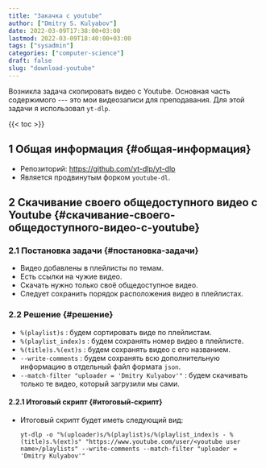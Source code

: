 ```yaml
---
title: "Закачка с youtube"
author: ["Dmitry S. Kulyabov"]
date: 2022-03-09T17:38:00+03:00
lastmod: 2022-03-09T18:40:00+03:00
tags: ["sysadmin"]
categories: ["computer-science"]
draft: false
slug: "download-youtube"
---
```


Возникла задача скопировать видео с Youtube. Основная часть содержимого --- это мои видеозаписи для преподавания.
Для этой задачи я использовал `yt-dlp`.

<!--more-->

{{< toc >}}


## <span class="section-num">1</span> Общая информация {#общая-информация}

-   Репозиторий: <https://github.com/yt-dlp/yt-dlp>
-   Является продвинутым форком `youtube-dl`.


## <span class="section-num">2</span> Скачивание своего общедоступного видео с Youtube {#скачивание-своего-общедоступного-видео-с-youtube}


### <span class="section-num">2.1</span> Постановка задачи {#постановка-задачи}

-   Видео добавлены в плейлисты по темам.
-   Есть ссылки на чужие видео.
-   Скачать нужно только своё общедоступное видео.
-   Следует сохранить порядок расположения видео в плейлистах.


### <span class="section-num">2.2</span> Решение {#решение}

-   `%(playlist)s` : будем сортировать виде по плейлистам.
-   `%(playlist_index)s` : будем сохранять номер видео в плейлисте.
-   `%(title)s.%(ext)s` : будем сохранять видео с его названием.
-   `--write-comments` : будем сохранять всю дополнительную информацию в отдельный файл формата `json`.
-   `--match-filter "uploader = 'Dmitry Kulyabov'"` : будем скачивать только те видео, который загрузили мы сами.


#### <span class="section-num">2.2.1</span> Итоговый скрипт {#итоговый-скрипт}

-   Итоговый скрипт будет иметь следующий вид:

    ```shell
    yt-dlp -o "%(uploader)s/%(playlist)s/%(playlist_index)s - %(title)s.%(ext)s" "https://www.youtube.com/user/<youtube user name>/playlists" --write-comments --match-filter "uploader = 'Dmitry Kulyabov'"
    ```
